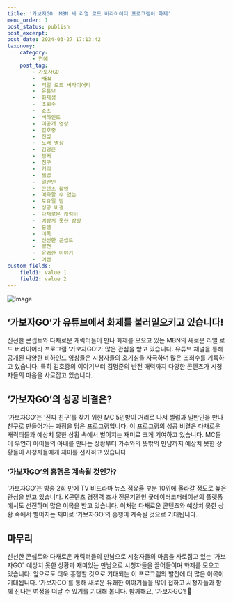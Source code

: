 ```yaml
---
title: '가보자GO  MBN 새 리얼 로드 버라이어티 프로그램이 화제'
menu_order: 1
post_status: publish
post_excerpt: 
post_date: 2024-03-27 17:13:42
taxonomy:
    category:
        - 연예
    post_tag:
        - 가보자GO
        -  MBN
        -  리얼 로드 버라이어티
        -  유튜브
        -  화제성
        -  조회수
        -  쇼츠
        -  비하인드
        -  미공개 영상
        -  김호중
        -  진심
        -  노래 영상
        -  김명준
        -  앵커
        -  친구
        -  거리
        -  셀럽
        -  일반인
        -  콘텐츠 촬영
        -  예측할 수 없는
        -  토요일 밤
        -  성공 비결
        -  다채로운 캐릭터
        -  예상치 못한 상황
        -  흥행
        -  이목
        -  신선한 콘셉트
        -  발전
        -  유쾌한 이야기
        -  여정
custom_fields:
    field1: value 1
    field2: value 2
---
```


![Image](https://mimgnews.pstatic.net/image/009/2024/03/26/0005278568_001_20240326165806946.jpg?type=w540)

## ‘가보자GO’가 유튜브에서 화제를 불러일으키고 있습니다!
신선한 콘셉트와 다채로운 캐릭터들이 만나 화제를 모으고 있는 MBN의 새로운 리얼 로드 버라이어티 프로그램 ‘가보자GO’가 많은 관심을 받고 있습니다. 유튜브 채널을 통해 공개된 다양한 비하인드 영상들은 시청자들의 호기심을 자극하며 많은 조회수를 기록하고 있습니다. 특히 김호중의 이야기부터 김명준의 반전 매력까지 다양한 콘텐츠가 시청자들의 마음을 사로잡고 있습니다.
## ‘가보자GO’의 성공 비결은?
‘가보자GO’는 ‘진짜 친구’를 찾기 위한 MC 5인방이 거리로 나서 셀럽과 일반인을 만나 친구로 만들어가는 과정을 담은 프로그램입니다. 이 프로그램의 성공 비결은 다채로운 캐릭터들과 예상치 못한 상황 속에서 벌어지는 재미로 크게 기여하고 있습니다. MC들이 우연히 아이돌의 아내를 만나는 상황부터 가수와의 뜻밖의 만남까지 예상치 못한 상황들이 시청자들에게 재미를 선사하고 있습니다.
### ‘가보자GO’의 흥행은 계속될 것인가?
‘가보자GO’는 방송 2회 만에 TV 비드라마 뉴스 점유율 부분 10위에 올라갈 정도로 높은 관심을 받고 있습니다. K콘텐츠 경쟁력 조사 전문기관인 굿데이터코퍼레이션의 플랫폼에서도 선전하며 많은 이목을 받고 있습니다. 이처럼 다채로운 콘텐츠와 예상치 못한 상황 속에서 벌어지는 재미로 ‘가보자GO’의 흥행이 계속될 것으로 기대됩니다.
## 마무리
신선한 콘셉트와 다채로운 캐릭터들의 만남으로 시청자들의 마음을 사로잡고 있는 ‘가보자GO’. 예상치 못한 상황과 재미있는 만남으로 시청자들을 끌어들이며 화제를 모으고 있습니다. 앞으로도 더욱 흥행할 것으로 기대되는 이 프로그램의 발전에 더 많은 이목이 기대됩니다. ‘가보자GO’를 통해 새로운 유쾌한 이야기들을 많이 접하고 시청자들과 함께 신나는 여정을 떠날 수 있기를 기대해 봅니다. 함께해요, ‘가보자GO’! 🌟
